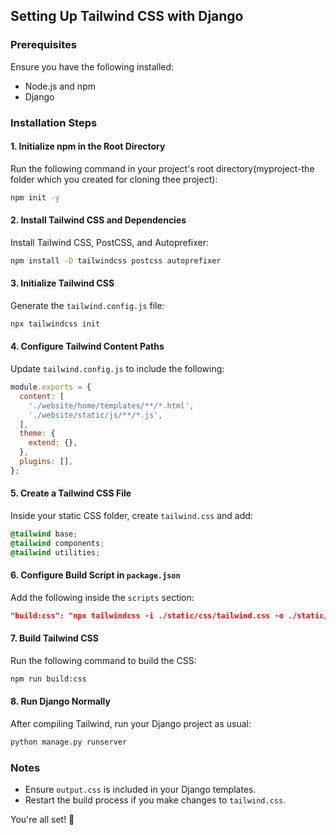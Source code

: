 ## Setting Up Tailwind CSS with Django

### Prerequisites
Ensure you have the following installed:
- Node.js and npm
- Django

### Installation Steps

#### 1. Initialize npm in the Root Directory
Run the following command in your project's root directory(myproject-the folder which you created for cloning thee project):
```sh
npm init -y
```

#### 2. Install Tailwind CSS and Dependencies
Install Tailwind CSS, PostCSS, and Autoprefixer:
```sh
npm install -D tailwindcss postcss autoprefixer
```

#### 3. Initialize Tailwind CSS
Generate the `tailwind.config.js` file:
```sh
npx tailwindcss init
```

#### 4. Configure Tailwind Content Paths
Update `tailwind.config.js` to include the following:
```js
module.exports = {
  content: [
    './website/home/templates/**/*.html',
    './website/static/js/**/*.js',
  ],
  theme: {
    extend: {},
  },
  plugins: [],
};
```

#### 5. Create a Tailwind CSS File
Inside your static CSS folder, create `tailwind.css` and add:
```css
@tailwind base;
@tailwind components;
@tailwind utilities;
```

#### 6. Configure Build Script in `package.json`
Add the following inside the `scripts` section:
```json
"build:css": "npx tailwindcss -i ./static/css/tailwind.css -o ./static/css/output.css --watch"
```

#### 7. Build Tailwind CSS
Run the following command to build the CSS:
```sh
npm run build:css
```

#### 8. Run Django Normally
After compiling Tailwind, run your Django project as usual:
```sh
python manage.py runserver
```

### Notes
- Ensure `output.css` is included in your Django templates.
- Restart the build process if you make changes to `tailwind.css`.

You're all set! 🚀

